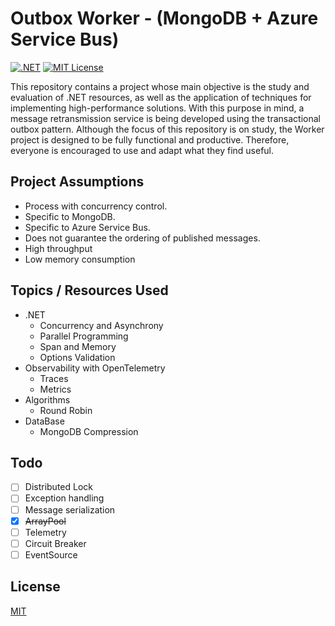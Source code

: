 # Outbox Worker - (MongoDB + Azure Service Bus)
[![.NET](https://github.com/msnts/outbox-worker/actions/workflows/dotnet.yml/badge.svg)](https://github.com/msnts/outbox-worker/actions/workflows/dotnet.yml)
[![MIT License](https://img.shields.io/badge/License-MIT-green.svg)](https://choosealicense.com/licenses/mit/)

This repository contains a project whose main objective is the study and evaluation of .NET resources, as well as the application of techniques for implementing high-performance solutions.
With this purpose in mind, a message retransmission service is being developed using the transactional outbox pattern.
Although the focus of this repository is on study, the Worker project is designed to be fully functional and productive. Therefore, everyone is encouraged to use and adapt what they find useful.

## Project Assumptions

* Process with concurrency control.
* Specific to MongoDB.
* Specific to Azure Service Bus.
* Does not guarantee the ordering of published messages.
* High throughput
* Low memory consumption

## Topics / Resources Used

* .NET
  - Concurrency and Asynchrony
  - Parallel Programming
  - Span<T> and Memory<T>
  - Options Validation
* Observability with OpenTelemetry
  - Traces
  - Metrics
* Algorithms
  - Round Robin
* DataBase
  - MongoDB Compression

## Todo

- [ ] Distributed Lock
- [ ] Exception handling
- [ ] Message serialization
- [x] ~~ArrayPool~~
- [ ] Telemetry
- [ ] Circuit Breaker
- [ ] EventSource

## License
[MIT](https://choosealicense.com/licenses/mit/)
